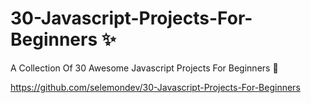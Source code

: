 # 30-Javascript-Projects-For-Beginners :sparkles:
A Collection Of 30 Awesome Javascript Projects For Beginners :rocket:

https://github.com/selemondev/30-Javascript-Projects-For-Beginners
